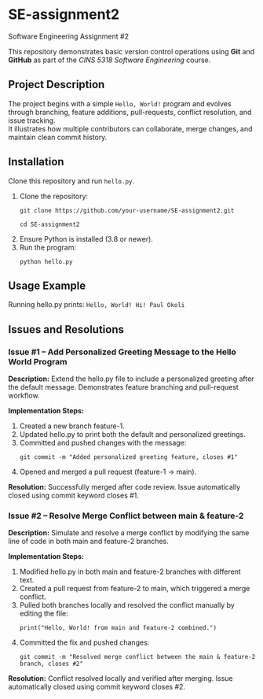 # SE-assignment2
Software Engineering Assignment #2

This repository demonstrates basic version control operations using **Git** and **GitHub** as part of the *CINS 5318 Software Engineering* course.

## Project Description
The project begins with a simple `Hello, World!` program and evolves through branching, feature additions, pull-requests, conflict resolution, and issue tracking.  
It illustrates how multiple contributors can collaborate, merge changes, and maintain clean commit history.


## Installation
Clone this repository and run `hello.py`.

1. Clone the repository:
    ```
    git clone https://github.com/your-username/SE-assignment2.git
    
    cd SE-assignment2
    ```
2. Ensure Python is installed (3.8 or newer).
3. Run the program:
    ```
    python hello.py
    ```

## Usage Example

Running hello.py prints:
    ```
    Hello, World!
    Hi! Paul Okoli
    ```


## Issues and Resolutions

### Issue #1 – Add Personalized Greeting Message to the Hello World Program

**Description:**
Extend the hello.py file to include a personalized greeting after the default message.
Demonstrates feature branching and pull-request workflow.

**Implementation Steps:**
1. Created a new branch feature-1.
2. Updated hello.py to print both the default and personalized greetings.
3. Committed and pushed changes with the message:
   ```
   git commit -m "Added personalized greeting feature, closes #1"
   ```
4. Opened and merged a pull request (feature-1 → main).

**Resolution:**
Successfully merged after code review. Issue automatically closed using commit keyword closes #1.


### Issue #2 – Resolve Merge Conflict between main & feature-2

**Description:**
Simulate and resolve a merge conflict by modifying the same line of code in both main and feature-2 branches.

**Implementation Steps:**
1. Modified hello.py in both main and feature-2 branches with different text.
2. Created a pull request from feature-2 to main, which triggered a merge conflict.
3. Pulled both branches locally and resolved the conflict manually by editing the file:
   ```
   print("Hello, World! from main and feature-2 combined.")
   ```
4. Committed the fix and pushed changes:
   ```
   git commit -m "Resolved merge conflict between the main & feature-2 branch, closes #2"
   ```

**Resolution:**
Conflict resolved locally and verified after merging. Issue automatically closed using commit keyword closes #2.